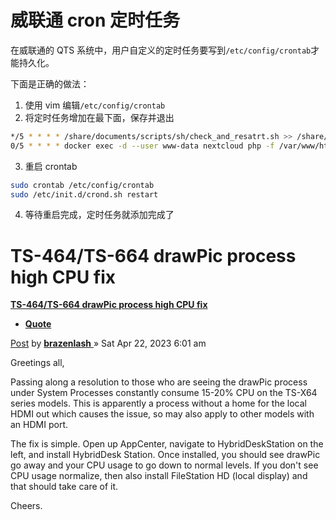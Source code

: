 # 威联通 cron 定时任务

在威联通的 QTS 系统中，用户自定义的定时任务要写到`/etc/config/crontab`才能持久化。

下面是正确的做法：

1. 使用 vim 编辑`/etc/config/crontab`
2. 将定时任务增加在最下面，保存并退出

```bash
*/5 * * * * /share/documents/scripts/sh/check_and_resatrt.sh >> /share/documents/logs/cfd.log 2>&1
0/5 * * * * docker exec -d --user www-data nextcloud php -f /var/www/html/cron.php
```

3. 重启 crontab

```bash
sudo crontab /etc/config/crontab
sudo /etc/init.d/crond.sh restart
```

4. 等待重启完成，定时任务就添加完成了

# TS-464/TS-664 drawPic process high CPU fix

[**TS-464/TS-664 drawPic process high CPU fix**](https://forum.qnap.com/viewtopic.php?p=843894&sid=e1dc0a312eb6aaecd1e8e8cd5ea8f8ea#p843894)

- [**Quote**](https://forum.qnap.com/posting.php?mode=quote&p=843894&sid=e1dc0a312eb6aaecd1e8e8cd5ea8f8ea)

[Post](https://forum.qnap.com/viewtopic.php?p=843894&sid=e1dc0a312eb6aaecd1e8e8cd5ea8f8ea#p843894) by [**brazenlash**](https://forum.qnap.com/memberlist.php?mode=viewprofile&u=359849&sid=e1dc0a312eb6aaecd1e8e8cd5ea8f8ea)[ ](https://forum.qnap.com/memberlist.php?mode=viewprofile&u=359849&sid=e1dc0a312eb6aaecd1e8e8cd5ea8f8ea)» Sat Apr 22, 2023 6:01 am

Greetings all,

Passing along a resolution to those who are seeing the drawPic process under System Processes constantly consume 15-20% CPU on the TS-X64 series models. This is apparently a process without a home for the local HDMI out which causes the issue, so may also apply to other models with an HDMI port.

The fix is simple. Open up AppCenter, navigate to HybridDeskStation on the left, and install HybridDesk Station. Once installed, you should see drawPic go away and your CPU usage to go down to normal levels. If you don't see CPU usage normalize, then also install FileStation HD (local display) and that should take care of it.

Cheers.
